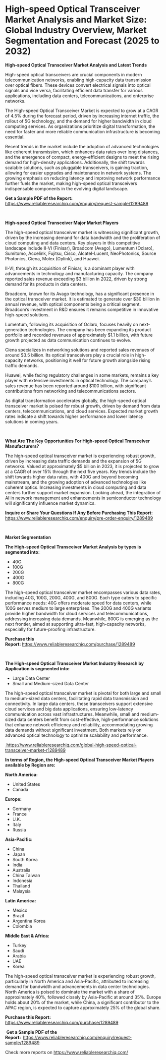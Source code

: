 <p><h1>High-speed Optical Transceiver Market Analysis and Market Size: Global Industry Overview, Market Segmentation and Forecast (2025 to 2032)</h1></p><p><strong>High-speed Optical Transceiver Market Analysis and Latest Trends</strong></p>
<p><p>High-speed optical transceivers are crucial components in modern telecommunication networks, enabling high-capacity data transmission over optical fibers. These devices convert electrical signals into optical signals and vice versa, facilitating efficient data transfer for various applications, including data centers, telecommunications, and enterprise networks.</p><p>The High-speed Optical Transceiver Market is expected to grow at a CAGR of 4.5% during the forecast period, driven by increasing internet traffic, the rollout of 5G technology, and the demand for higher bandwidth in cloud computing services. As organizations prioritize digital transformation, the need for faster and more reliable communication infrastructure is becoming essential.</p><p>Recent trends in the market include the adoption of advanced technologies like coherent transmission, which enhances data rates over long distances, and the emergence of compact, energy-efficient designs to meet the rising demand for high-density applications. Additionally, the shift towards scalable solutions, such as pluggable transceivers, is gaining traction, allowing for easier upgrades and maintenance in network systems. The growing emphasis on reducing latency and improving network performance further fuels the market, making high-speed optical transceivers indispensable components in the evolving digital landscape.</p></p>
<p><strong>Get a Sample PDF of the Report:&nbsp;</strong> <a href="https://www.reliableresearchiq.com/enquiry/request-sample/1289489?utm_campaign=3132&utm_medium=2&utm_source=Github&utm_content=ia&utm_term=29032025&utm_id=high-speed-optical-transceiver">https://www.reliableresearchiq.com/enquiry/request-sample/1289489</a></p>
<p>&nbsp;</p>
<p><strong>High-speed Optical Transceiver Major Market Players</strong></p>
<p><p>The high-speed optical transceiver market is witnessing significant growth, driven by the increasing demand for data bandwidth and the proliferation of cloud computing and data centers. Key players in this competitive landscape include II-VI (Finisar), Broadcom (Avago), Lumentum (Oclaro), Sumitomo, Accelink, Fujitsu, Cisco, Alcatel-Lucent, NeoPhotonics, Source Photonics, Ciena, Molex (Oplink), and Huawei.</p><p>II-VI, through its acquisition of Finisar, is a dominant player with advancements in technology and manufacturing capacity. The company reported sales revenue exceeding $3 billion in 2022, driven by strong demand for its products in data centers.</p><p>Broadcom, known for its Avago technology, has a significant presence in the optical transceiver market. It is estimated to generate over $30 billion in annual revenue, with optical components being a critical segment. Broadcom’s investment in R&D ensures it remains competitive in innovative high-speed solutions.</p><p>Lumentum, following its acquisition of Oclaro, focuses heavily on next-generation technologies. The company has been expanding its product portfolio and recorded revenues of approximately $1.1 billion, with future growth projected as data communication continues to evolve.</p><p>Ciena specializes in networking solutions and reported sales revenues of around $3.5 billion. Its optical transceivers play a crucial role in high-capacity networks, positioning it well for future growth alongside rising traffic demands.</p><p>Huawei, while facing regulatory challenges in some markets, remains a key player with extensive investments in optical technology. The company’s sales revenue has been reported around $100 billion, with significant contributions from networking and telecommunications sectors.</p><p>As digital transformation accelerates globally, the high-speed optical transceiver market is poised for robust growth, driven by demand from data centers, telecommunications, and cloud services. Expected market growth rates indicate a shift towards higher performance and lower latency solutions in coming years.</p></p>
<p>&nbsp;</p>
<p><strong>What Are The Key Opportunities For High-speed Optical Transceiver Manufacturers?</strong></p>
<p><p>The high-speed optical transceiver market is experiencing robust growth, driven by increasing data traffic demands and the expansion of 5G networks. Valued at approximately $5 billion in 2023, it is projected to grow at a CAGR of over 15% through the next five years. Key trends include the shift towards higher data rates, with 400G and beyond becoming mainstream, and the growing adoption of advanced technologies like coherent optics. Increasing investments in cloud computing and data centers further support market expansion. Looking ahead, the integration of AI in network management and enhancements in semiconductor technology will significantly influence market dynamics.</p></p>
<p><strong>Inquire or Share Your Questions If Any Before Purchasing This Report:</strong> <a href="https://www.reliableresearchiq.com/enquiry/pre-order-enquiry/1289489?utm_campaign=3132&utm_medium=2&utm_source=Github&utm_content=ia&utm_term=29032025&utm_id=high-speed-optical-transceiver">https://www.reliableresearchiq.com/enquiry/pre-order-enquiry/1289489</a></p>
<p>&nbsp;</p>
<p><strong>Market Segmentation</strong></p>
<p><strong>The High-speed Optical Transceiver Market Analysis by types is segmented into:</strong></p>
<p><ul><li>40G</li><li>100G</li><li>200G</li><li>400G</li><li>800G</li></ul></p>
<p><p>The high-speed optical transceiver market encompasses various data rates, including 40G, 100G, 200G, 400G, and 800G. Each type caters to specific performance needs: 40G offers moderate speed for data centers, while 100G serves medium to large enterprises. The 200G and 400G variants provide higher bandwidth for cloud services and telecommunications, addressing increasing data demands. Meanwhile, 800G is emerging as the next frontier, aimed at supporting ultra-fast, high-capacity networks, especially for future-proofing infrastructure.</p></p>
<p><strong>Purchase this Report:&nbsp;</strong><a href="https://www.reliableresearchiq.com/purchase/1289489?utm_campaign=3132&utm_medium=2&utm_source=Github&utm_content=ia&utm_term=29032025&utm_id=high-speed-optical-transceiver">https://www.reliableresearchiq.com/purchase/1289489</a></p>
<p>&nbsp;</p>
<p><strong>The High-speed Optical Transceiver Market Industry Research by Application is segmented into:</strong></p>
<p><ul><li>Large Data Center</li><li>Small and Medium-sized Data Center</li></ul></p>
<p><p>The high-speed optical transceiver market is pivotal for both large and small to medium-sized data centers, facilitating rapid data transmission and connectivity. In large data centers, these transceivers support extensive cloud services and big data applications, ensuring low-latency communication across vast infrastructures. Meanwhile, small and medium-sized data centers benefit from cost-effective, high-performance solutions that enhance network efficiency and reliability, accommodating growing data demands without significant investment. Both markets rely on advanced optical technology to optimize scalability and performance.</p></p>
<p><a href="https://www.reliableresearchiq.com/global-high-speed-optical-transceiver-market-r1289489?utm_campaign=3132&utm_medium=2&utm_source=Github&utm_content=ia&utm_term=29032025&utm_id=high-speed-optical-transceiver">&nbsp;https://www.reliableresearchiq.com/global-high-speed-optical-transceiver-market-r1289489</a></p>
<p><strong>In terms of Region, the High-speed Optical Transceiver Market Players available by Region are:</strong></p>
<p>
    <p> <strong> North America: </strong>
        <ul>
            <li>United States</li>
            <li>Canada</li>
        </ul>
        </p> 
    <p> <strong> Europe: </strong>
        <ul>
            <li>Germany</li>
            <li>France</li>
            <li>U.K.</li>
            <li>Italy</li>
            <li>Russia</li>
        </ul>
        </p> 
    <p> <strong> Asia-Pacific: </strong>
        <ul>
            <li>China</li>
            <li>Japan</li>
            <li>South Korea</li>
            <li>India</li>
            <li>Australia</li>
            <li>China Taiwan</li>
            <li>Indonesia</li>
            <li>Thailand</li>
            <li>Malaysia</li>
        </ul>
        </p> 
    <p> <strong> Latin America: </strong>
        <ul>
            <li>Mexico</li>
            <li>Brazil</li>
            <li>Argentina Korea</li>
            <li>Colombia</li>
        </ul>
        </p> 
    <p> <strong> Middle East & Africa: </strong>
        <ul>
            <li>Turkey</li>
            <li>Saudi</li>
            <li>Arabia</li>
            <li>UAE</li>
            <li>Korea</li>
        </ul>
    </p>
    </p>
<p><p>The high-speed optical transceiver market is experiencing robust growth, particularly in North America and Asia-Pacific, attributed to increasing demand for bandwidth and advancements in data center technologies. North America is poised to dominate the market with a share of approximately 40%, followed closely by Asia-Pacific at around 35%. Europe holds about 20% of the market, while China, a significant contributor to the APAC region, is expected to capture approximately 25% of the global share.</p></p>
<p><strong>Purchase this Report: </strong><a href="https://www.reliableresearchiq.com/purchase/1289489?utm_campaign=3132&utm_medium=2&utm_source=Github&utm_content=ia&utm_term=29032025&utm_id=high-speed-optical-transceiver">https://www.reliableresearchiq.com/purchase/1289489</a></p>
<p>&nbsp;<strong>Get a Sample PDF of the Report:&nbsp;&nbsp;</strong><a href="https://www.reliableresearchiq.com/enquiry/request-sample/1289489?utm_campaign=3132&utm_medium=2&utm_source=Github&utm_content=ia&utm_term=29032025&utm_id=high-speed-optical-transceiver">https://www.reliableresearchiq.com/enquiry/request-sample/1289489</a></p>
<p><strong></strong></p>
<p>Check more reports on <a href="https://www.reliableresearchiq.com/?utm_campaign=3132&utm_medium=2&utm_source=Github&utm_content=ia&utm_term=29032025&utm_id=high-speed-optical-transceiver">https://www.reliableresearchiq.com/</a></p>